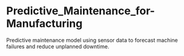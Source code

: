 # Predictive_Maintenance_for-Manufacturing
Predictive maintenance model using sensor data to forecast machine failures and reduce unplanned downtime.
